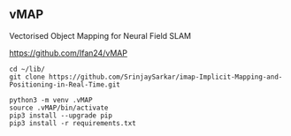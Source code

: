 
## vMAP
Vectorised Object Mapping for Neural Field SLAM

https://github.com/Ifan24/vMAP


```
cd ~/lib/
git clone https://github.com/SrinjaySarkar/imap-Implicit-Mapping-and-Positioning-in-Real-Time.git
```


```
python3 -m venv .vMAP
source .vMAP/bin/activate
pip3 install --upgrade pip
pip3 install -r requirements.txt
```
